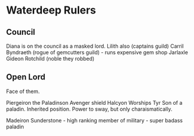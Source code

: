 # Waterdeep Rulers

## Council
Diana is on the council as a masked lord.
Lilith also (captains guild)
Carril Byndraeth (rogue of gemcutters guild) - runs expensive gem shop
Jarlaxle
Gideon Rotchild (noble they robbed)

## Open Lord
Face of them.

Piergeiron the Paladinson
Avenger shield Halcyon
Worships Tyr
Son of a paladin. Inherited position.
Power to sway, but only charaismatically.

Madeiron Sunderstone - high ranking member of military - super badass paladin
